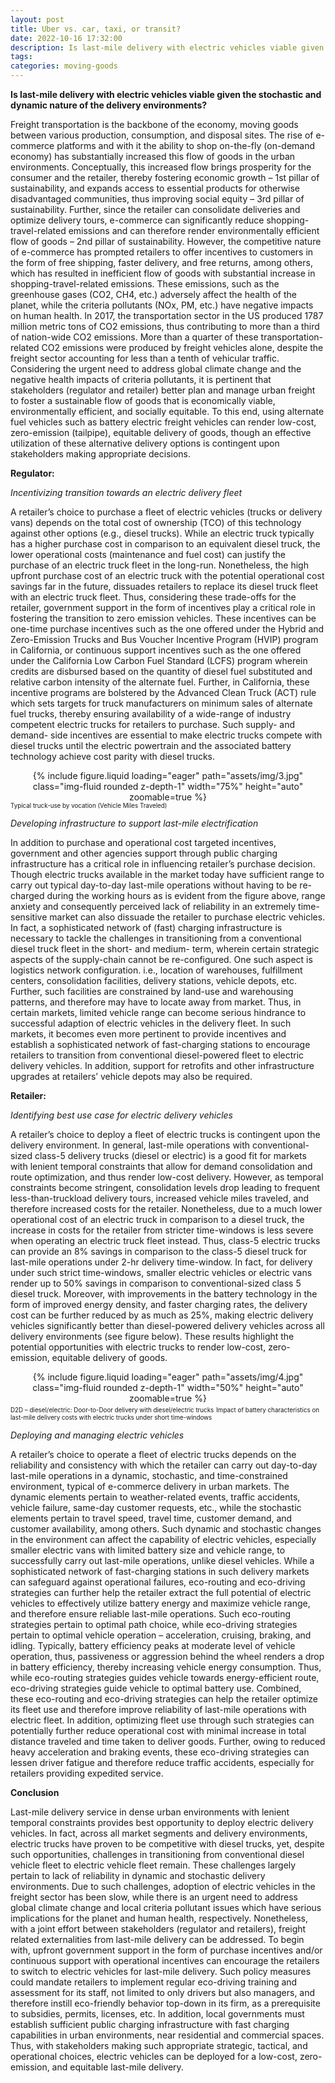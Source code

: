 ```yaml
---
layout: post
title: Uber vs. car, taxi, or transit?
date: 2022-10-16 17:32:00
description: Is last-mile delivery with electric vehicles viable given the stochastic and dynamic nature of the delivery environments?
tags: 
categories: moving-goods
---
```


**Is last-mile delivery with electric vehicles viable given the stochastic and dynamic nature of the delivery environments?**

Freight transportation is the backbone of the economy, moving goods between various production, consumption, and disposal sites. The rise of e-commerce platforms and with it the ability to shop on-the-fly (on-demand economy) has substantially increased this flow of goods in the urban environments. Conceptually, this increased flow brings prosperity for the consumer and the retailer, thereby fostering economic growth – 1st pillar of sustainability, and expands access to essential products for otherwise disadvantaged communities, thus improving social equity – 3rd pillar of sustainability. Further, since the retailer can consolidate deliveries and optimize delivery tours, e-commerce can significantly reduce shopping-travel-related emissions and can therefore render environmentally efficient flow of goods – 2nd pillar of sustainability. However, the competitive nature of e-commerce has prompted retailers to offer incentives to customers in the form of free shipping, faster delivery, and free returns, among others, which has resulted in inefficient flow of goods with substantial increase in shopping-travel-related emissions. These emissions, such as the greenhouse gases (CO2, CH4, etc.) adversely affect the health of the planet, while the criteria pollutants (NOx, PM, etc.) have negative impacts on human health. In 2017, the transportation sector in the US produced 1787 million metric tons of CO2 emissions, thus contributing to more than a third of nation-wide CO2 emissions. More than a quarter of these transportation-related CO2 emissions were produced by freight vehicles alone, despite the freight sector accounting for less than a tenth of vehicular traffic. Considering the urgent need to address global climate change and the negative health impacts of criteria pollutants, it is pertinent that stakeholders (regulator and retailer) better plan and manage urban freight to foster a sustainable flow of goods that is economically viable, environmentally efficient, and socially equitable. To this end, using alternate fuel vehicles such as battery electric freight vehicles can render low-cost, zero-emission (tailpipe), equitable delivery of goods, though an effective utilization of these alternative delivery options is contingent upon stakeholders making appropriate decisions.

**Regulator:**

*Incentivizing transition towards an electric delivery fleet*

A retailer’s choice to purchase a fleet of electric vehicles (trucks or delivery vans) depends on the total cost of ownership (TCO) of this technology against other options (e.g., diesel trucks). While an electric truck typically has a higher purchase cost in comparison to an equivalent diesel truck, the lower operational costs (maintenance and fuel cost) can justify the purchase of an electric truck fleet in the long-run. Nonetheless, the high upfront purchase cost of an electric truck with the potential operational cost savings far in the future, dissuades retailers to replace its diesel truck fleet with an electric truck fleet. Thus, considering these trade-offs for the retailer, government support in the form of incentives play a critical role in fostering the transition to zero emission vehicles. These incentives can be one-time purchase incentives such as the one offered under the Hybrid and Zero-Emission Trucks and Bus Voucher Incentive Program (HVIP) program in California, or continuous support incentives such as the one offered under the California Low Carbon Fuel Standard (LCFS) program wherein credits are disbursed based on the quantity of diesel fuel substituted and relative carbon intensity of the alternate fuel. Further, in California, these incentive programs are bolstered by the Advanced Clean Truck (ACT) rule which sets targets for truck manufacturers on minimum sales of alternate fuel trucks, thereby ensuring availability of a wide-range of industry competent electric trucks for retailers to purchase. Such supply- and demand- side incentives are essential to make electric trucks compete with diesel trucks until the electric powertrain and the associated battery technology achieve cost parity with diesel trucks.

<div class="row mt-3" style="text-align: center">
    <div class="col-sm mt-3 mt-md-0">
        {% include figure.liquid loading="eager" path="assets/img/3.jpg" class="img-fluid rounded z-depth-1" width="75%" height="auto" zoomable=true %}
    </div>
</div>
<span style="font-size:0.7em; text-align: center">Typical truck-use by vocation (Vehicle Miles Traveled)</span>

*Developing infrastructure to support last-mile electrification*

In addition to purchase and operational cost targeted incentives, government and other agencies support through public charging infrastructure has a critical role in influencing retailer’s purchase decision. Though electric trucks available in the market today have sufficient range to carry out typical day-to-day last-mile operations without having to be re-charged during the working hours as is evident from the figure above, range anxiety and consequently perceived lack of reliability in an extremely time-sensitive market can also dissuade the retailer to purchase electric vehicles. In fact, a sophisticated network of (fast) charging infrastructure is necessary to tackle the challenges in transitioning from a conventional diesel truck fleet in the short- and medium- term, wherein certain strategic aspects of the supply-chain cannot be re-configured. One such aspect is logistics network configuration. i.e., location of warehouses, fulfillment centers, consolidation facilities, delivery stations, vehicle depots, etc. Further, such facilities are constrained by land-use and warehousing patterns, and therefore may have to locate away from market. Thus, in certain markets, limited vehicle range can become serious hindrance to successful adaption of electric vehicles in the delivery fleet. In such markets, it becomes even more pertinent to provide incentives and establish a sophisticated network of fast-charging stations to encourage retailers to transition from conventional diesel-powered fleet to electric delivery vehicles. In addition, support for retrofits and other infrastructure upgrades at retailers’ vehicle depots may also be required.

**Retailer:**

*Identifying best use case for electric delivery vehicles*

A retailer’s choice to deploy a fleet of electric trucks is contingent upon the delivery environment. In general, last-mile operations with conventional-sized class-5 delivery trucks (diesel or electric) is a good fit for markets with lenient temporal constraints that allow for demand consolidation and route optimization, and thus render low-cost delivery. However, as temporal constraints become stringent, consolidation levels drop leading to frequent less-than-truckload delivery tours, increased vehicle miles traveled, and therefore increased costs for the retailer. Nonetheless, due to a much lower operational cost of an electric truck in comparison to a diesel truck, the increase in costs for the retailer from stricter time-windows is less severe when operating an electric truck fleet instead. Thus, class-5 electric trucks can provide an 8% savings in comparison to the class-5 diesel truck for last-mile operations under 2-hr delivery time-window. In fact, for delivery under such strict time-windows, smaller electric vehicles or electric vans render up to 50% savings in comparison to conventional-sized class 5 diesel truck. Moreover, with improvements in the battery technology in the form of improved energy density, and faster charging rates, the delivery cost can be further reduced by as much as 25%, making electric delivery vehicles significantly better than diesel-powered delivery vehicles across all delivery environments (see figure below). These results highlight the potential opportunities with electric trucks to render low-cost, zero-emission, equitable delivery of goods.

<div class="row mt-3" style="text-align: center">
    <div class="col-sm mt-3 mt-md-0">
        {% include figure.liquid loading="eager" path="assets/img/4.jpg" class="img-fluid rounded z-depth-1" width="50%" height="auto" zoomable=true %}
    </div>
</div>
<span style="font-size:0.7em; text-align: center">D2D – diesel/electric: Door-to-Door delivery with diesel/electric trucks</span>
<span style="font-size:0.7em; text-align: center">Impact of battery characteristics on last-mile delivery costs with electric trucks under short time-windows</span>

*Deploying and managing electric vehicles*

A retailer’s choice to operate a fleet of electric trucks depends on the reliability and consistency with which the retailer can carry out day-to-day last-mile operations in a dynamic, stochastic, and time-constrained environment, typical of e-commerce delivery in urban markets. The dynamic elements pertain to weather-related events, traffic accidents, vehicle failure, same-day customer requests, etc., while the stochastic elements pertain to travel speed, travel time, customer demand, and customer availability, among others. Such dynamic and stochastic changes in the environment can affect the capability of electric vehicles, especially smaller electric vans with limited battery size and vehicle range, to successfully carry out last-mile operations, unlike diesel vehicles. While a sophisticated network of fast-charging stations in such delivery markets can safeguard against operational failures, eco-routing and eco-driving strategies can further help the retailer extract the full potential of electric vehicles to effectively utilize battery energy and maximize vehicle range, and therefore ensure reliable last-mile operations. Such eco-routing strategies pertain to optimal path choice, while eco-driving strategies pertain to optimal vehicle operation – acceleration, cruising, braking, and idling. Typically, battery efficiency peaks at moderate level of vehicle operation, thus, passiveness or aggression behind the wheel renders a drop in battery efficiency, thereby increasing vehicle energy consumption. Thus, while eco-routing strategies guides vehicle towards energy-efficient route, eco-driving strategies guide vehicle to optimal battery use. Combined, these eco-routing and eco-driving strategies can help the retailer optimize its fleet use and therefore improve reliability of last-mile operations with electric fleet. In addition, optimizing fleet use through such strategies can potentially further reduce operational cost with minimal increase in total distance traveled and time taken to deliver goods. Further, owing to reduced heavy acceleration and braking events, these eco-driving strategies can lessen driver fatigue and therefore reduce traffic accidents, especially for retailers providing expedited service.

**Conclusion**

Last-mile delivery service in dense urban environments with lenient temporal constraints provides best opportunity to deploy electric delivery vehicles. In fact, across all market segments and delivery environments, electric trucks have proven to be competitive with diesel trucks, yet, despite such opportunities, challenges in transitioning from conventional diesel vehicle fleet to electric vehicle fleet remain. These challenges largely pertain to lack of reliability in dynamic and stochastic delivery environments. Due to such challenges, adoption of electric vehicles in the freight sector has been slow, while there is an urgent need to address global climate change and local criteria pollutant issues which have serious implications for the planet and human health, respectively. Nonetheless, with a joint effort between stakeholders (regulator and retailers), freight related externalities from last-mile delivery can be addressed. To begin with, upfront government support in the form of purchase incentives and/or continuous support with operational incentives can encourage the retailers to switch to electric vehicles for last-mile delivery. Such policy measures could mandate retailers to implement regular eco-driving training and assessment for its staff, not limited to only drivers but also managers, and therefore instill eco-friendly behavior top-down in its firm, as a prerequisite to subsidies, permits, licenses, etc. In addition, local governments must establish sufficient public charging infrastructure with fast charging capabilities in urban environments, near residential and commercial spaces. Thus, with stakeholders making such appropriate strategic, tactical, and operational choices, electric vehicles can be deployed for a low-cost, zero-emission, and equitable last-mile delivery.
